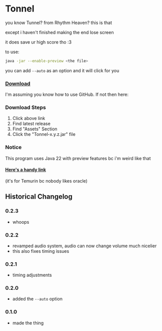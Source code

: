 # Tonnel

you know Tunnel? from Rhythm Heaven? this is that

except i haven't finished making the end lose screen

it does save ur high score tho :3

to use: 
```sh
java -jar --enable-preview <the file>
```

you can add `--auto` as an option and it will click for you


### [Download](https://github.com/Canary-Prism/Tonnel/releases/)

I'm assuming you know how to use GitHub. If not then here:

### Download Steps

1. Click above link
2. Find latest release
3. Find "Assets" Section
4. Click the "Tonnel-x.y.z.jar" file

### Notice

This program uses Java 22 with preview features bc i'm weird like that

#### [Here's a handy link](https://adoptium.net/temurin/releases/?version=22)

(it's for Temurin bc nobody likes oracle)


## Historical Changelog

### 0.2.3
- whoops

### 0.2.2
- revamped audio system, audio can now change volume much nicelier
- this also fixes timing issues

### 0.2.1
- timing adjustments

### 0.2.0
- added the `--auto` option

### 0.1.0
- made the thing